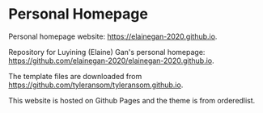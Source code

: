 # Personal Homepage
Personal homepage website: https://elainegan-2020.github.io.

Repository for Luyining (Elaine) Gan's personal homepage: https://github.com/elainegan-2020/elainegan-2020.github.io.

The template files are downloaded from https://github.com/tyleransom/tyleransom.github.io.

This website is hosted on Github Pages and the theme is from orderedlist.

